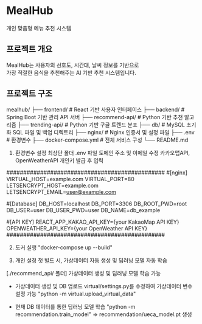# MealHub
  개인 맞춤형 메뉴 추천 시스템  

## 프로젝트 개요  
  MealHub는 사용자의 선호도, 시간대, 날씨 정보를 기반으로  
  가장 적절한 음식을 추천해주는 AI 기반 추천 시스템입니다.  

## 프로젝트 구조  

  mealhub/
  ├── frontend/ # React 기반 사용자 인터페이스
  ├── backend/ # Spring Boot 기반 관리 API 서버
  ├── recommend-api/ # Python 기반 추천 알고리즘
  ├── trending-api/ # Python 기반 구글 트렌드 분포
  ├── db/ # MySQL 초기화 SQL 파일 및 백업 디렉토리
  ├── nginx/ # Nginx 인증서 및 설정 파일
  ├── .env # 환경변수
  ├── docker-compose.yml # 전체 서비스 구성
  └── README.md

1. 환경변수 설정
  최상단 폴더 .env 파일
  도메인 주소 및 이메일 수정
  카카오맵API, OpenWeatherAPI 개인키 발급 후 입력

  ###############################################
  #[nginx]
  VIRTUAL_HOST=example.com
  VIRTUAL_PORT=80
  LETSENCRYPT_HOST=example.com
  LETSENCRYPT_EMAIL=user@example.com
  
  #[Database]
  DB_HOST=localhost
  DB_PORT=3306
  DB_ROOT_PWD=root
  DB_USER=user
  DB_USER_PWD=user
  DB_NAME=db_example
  
  #[API KEY]
  REACT_APP_KAKAO_API_KEY={your KakaoMap API KEY}
  OPENWEATHER_API_KEY={your OpenWeather API KEY}
  ###############################################

2. 도커 실행
  "docker-compose up --build"

3. 개인 설정
  첫 빌드 시, 가상데이터 자동 생성 및 딥러닝 모델 자동 학습

  [./recommend_api/ 폴더]
  가상데이터 생성 및 딥러닝 모델 학습 가능
  
  * 가상데이터 생성 및 DB 업로드
    virtual/settings.py를 수정하여 가상데이터 변수 설정 가능
    "python -m virtual.upload_virtual_data"
  
  * 현재 DB 데이터를 통한 딥러닝 모델 학습
    "python -m recommendation.train_model"
    => recommendation/ueca_model.pt 생성
